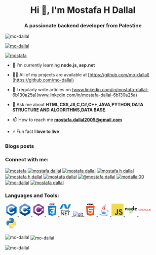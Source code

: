<h1 align="center">Hi 👋, I'm Mostafa H Dallal</h1>
<h3 align="center">A passionate backend developer from Palestine</h3>

<p align="left"> <img src="https://komarev.com/ghpvc/?username=mo-dallal&label=Profile%20views&color=0e75b6&style=flat" alt="mo-dallal" /> </p>

<p align="left"> <a href="https://github.com/ryo-ma/github-profile-trophy"><img src="https://github-profile-trophy.vercel.app/?username=mo-dallal" alt="mo-dallal" /></a> </p>

<p align="left"> <a href="https://twitter.com/mostafa" target="blank"><img src="https://img.shields.io/twitter/follow/mostafa?logo=twitter&style=for-the-badge" alt="mostafa" /></a> </p>

- 🌱 I’m currently learning **node.js, asp.net**

- 👨‍💻 All of my projects are available at [https://github.com/mo-dallal](https://github.com/mo-dallal)

- 📝 I regularly write articles on [www.linkedin.com/in/mostafa-dallal-6b130a25a](www.linkedin.com/in/mostafa-dallal-6b130a25a)

- 💬 Ask me about **HTML,CSS,JS,C,C#,C++,JAVA,PYTHON,DATA STRUCTURE AND ALGORITHMS,DATA BASE.**

- 📫 How to reach me **mostafa.dallal2005@gmail.com**

- ⚡ Fun fact **I love to live**

### Blogs posts
<!-- BLOG-POST-LIST:START -->
<!-- BLOG-POST-LIST:END -->

<h3 align="left">Connect with me:</h3>
<p align="left">
<a href="https://twitter.com/mostafa" target="blank"><img align="center" src="https://raw.githubusercontent.com/rahuldkjain/github-profile-readme-generator/master/src/images/icons/Social/twitter.svg" alt="mostafa" height="30" width="40" /></a>
<a href="https://linkedin.com/in/mostafa dallal" target="blank"><img align="center" src="https://raw.githubusercontent.com/rahuldkjain/github-profile-readme-generator/master/src/images/icons/Social/linked-in-alt.svg" alt="mostafa dallal" height="30" width="40" /></a>
<a href="https://stackoverflow.com/users/mostafa dallal" target="blank"><img align="center" src="https://raw.githubusercontent.com/rahuldkjain/github-profile-readme-generator/master/src/images/icons/Social/stack-overflow.svg" alt="mostafa dallal" height="30" width="40" /></a>
<a href="https://fb.com/mostafa h dallal" target="blank"><img align="center" src="https://raw.githubusercontent.com/rahuldkjain/github-profile-readme-generator/master/src/images/icons/Social/facebook.svg" alt="mostafa h dallal" height="30" width="40" /></a>
<a href="https://instagram.com/mostafa h dallal" target="blank"><img align="center" src="https://raw.githubusercontent.com/rahuldkjain/github-profile-readme-generator/master/src/images/icons/Social/instagram.svg" alt="mostafa h dallal" height="30" width="40" /></a>
<a href="https://www.behance.net/mostafa dallal" target="blank"><img align="center" src="https://raw.githubusercontent.com/rahuldkjain/github-profile-readme-generator/master/src/images/icons/Social/behance.svg" alt="mostafa dallal" height="30" width="40" /></a>
<a href="https://medium.com/@mostafa dallal" target="blank"><img align="center" src="https://raw.githubusercontent.com/rahuldkjain/github-profile-readme-generator/master/src/images/icons/Social/medium.svg" alt="@mostafa dallal" height="30" width="40" /></a>
<a href="https://www.codechef.com/users/modallal00" target="blank"><img align="center" src="https://cdn.jsdelivr.net/npm/simple-icons@3.1.0/icons/codechef.svg" alt="modallal00" height="30" width="40" /></a>
<a href="https://codeforces.com/profile/mo-dallal" target="blank"><img align="center" src="https://raw.githubusercontent.com/rahuldkjain/github-profile-readme-generator/master/src/images/icons/Social/codeforces.svg" alt="mo-dallal" height="30" width="40" /></a>
<a href="https://www.leetcode.com/mostafa dallal" target="blank"><img align="center" src="https://raw.githubusercontent.com/rahuldkjain/github-profile-readme-generator/master/src/images/icons/Social/leet-code.svg" alt="mostafa dallal" height="30" width="40" /></a>
</p>

<h3 align="left">Languages and Tools:</h3>
<p align="left"> <a href="https://www.cprogramming.com/" target="_blank" rel="noreferrer"> <img src="https://raw.githubusercontent.com/devicons/devicon/master/icons/c/c-original.svg" alt="c" width="40" height="40"/> </a> <a href="https://www.w3schools.com/cpp/" target="_blank" rel="noreferrer"> <img src="https://raw.githubusercontent.com/devicons/devicon/master/icons/cplusplus/cplusplus-original.svg" alt="cplusplus" width="40" height="40"/> </a> <a href="https://www.w3schools.com/cs/" target="_blank" rel="noreferrer"> <img src="https://raw.githubusercontent.com/devicons/devicon/master/icons/csharp/csharp-original.svg" alt="csharp" width="40" height="40"/> </a> <a href="https://www.w3schools.com/css/" target="_blank" rel="noreferrer"> <img src="https://raw.githubusercontent.com/devicons/devicon/master/icons/css3/css3-original-wordmark.svg" alt="css3" width="40" height="40"/> </a> <a href="https://dotnet.microsoft.com/" target="_blank" rel="noreferrer"> <img src="https://raw.githubusercontent.com/devicons/devicon/master/icons/dot-net/dot-net-original-wordmark.svg" alt="dotnet" width="40" height="40"/> </a> <a href="https://git-scm.com/" target="_blank" rel="noreferrer"> <img src="https://www.vectorlogo.zone/logos/git-scm/git-scm-icon.svg" alt="git" width="40" height="40"/> </a> <a href="https://www.w3.org/html/" target="_blank" rel="noreferrer"> <img src="https://raw.githubusercontent.com/devicons/devicon/master/icons/html5/html5-original-wordmark.svg" alt="html5" width="40" height="40"/> </a> <a href="https://www.java.com" target="_blank" rel="noreferrer"> <img src="https://raw.githubusercontent.com/devicons/devicon/master/icons/java/java-original.svg" alt="java" width="40" height="40"/> </a> <a href="https://developer.mozilla.org/en-US/docs/Web/JavaScript" target="_blank" rel="noreferrer"> <img src="https://raw.githubusercontent.com/devicons/devicon/master/icons/javascript/javascript-original.svg" alt="javascript" width="40" height="40"/> </a> <a href="https://nodejs.org" target="_blank" rel="noreferrer"> <img src="https://raw.githubusercontent.com/devicons/devicon/master/icons/nodejs/nodejs-original-wordmark.svg" alt="nodejs" width="40" height="40"/> </a> <a href="https://www.oracle.com/" target="_blank" rel="noreferrer"> <img src="https://raw.githubusercontent.com/devicons/devicon/master/icons/oracle/oracle-original.svg" alt="oracle" width="40" height="40"/> </a> <a href="https://www.python.org" target="_blank" rel="noreferrer"> <img src="https://raw.githubusercontent.com/devicons/devicon/master/icons/python/python-original.svg" alt="python" width="40" height="40"/> </a> </p>

<p><img align="left" src="https://github-readme-stats.vercel.app/api/top-langs?username=mo-dallal&show_icons=true&locale=en&layout=compact" alt="mo-dallal" /></p>

<p>&nbsp;<img align="center" src="https://github-readme-stats.vercel.app/api?username=mo-dallal&show_icons=true&locale=en" alt="mo-dallal" /></p>

<p><img align="center" src="https://github-readme-streak-stats.herokuapp.com/?user=mo-dallal&" alt="mo-dallal" /></p>
